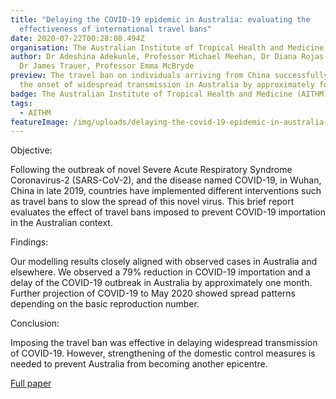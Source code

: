 ```yaml
---
title: "Delaying the COVID-19 epidemic in Australia: evaluating the
  effectiveness of international travel bans"
date: 2020-07-22T00:28:08.494Z
organisation: The Australian Institute of Tropical Health and Medicine (AITHM)
author: Dr Adeshina Adekunle, Professor Michael Meehan, Dr Diana Rojas-Alvarez,
  Dr James Trauer, Professor Emma McBryde
preview: The travel ban on individuals arriving from China successfully delayed
  the onset of widespread transmission in Australia by approximately four weeks
badge: The Australian Institute of Tropical Health and Medicine (AITHM)
tags:
  - AITHM
featureImage: /img/uploads/delaying-the-covid-19-epidemic-in-australia-evaluating-the-effectiveness-of-international-travel-bans.jpeg
---
```

Objective: 


Following the outbreak of novel Severe Acute Respiratory Syndrome Coronavirus-2 (SARS-CoV-2), and the disease named COVID-19, in Wuhan, China in late 2019, countries have implemented different interventions such as travel bans to slow the spread of this novel virus. This brief report evaluates the effect of travel bans imposed to prevent COVID-19 importation in the Australian context.


Findings:


Our modelling results closely aligned with observed cases in Australia and elsewhere. We observed a 79% reduction in COVID-19 importation and a delay of the COVID-19 outbreak in Australia by approximately one month. Further projection of COVID-19 to May 2020 showed spread patterns depending on the basic reproduction number.


Conclusion: 


Imposing the travel ban was effective in delaying widespread transmission of COVID-19. However, strengthening of the domestic control measures is needed to prevent Australia from becoming another epicentre.

[Full paper](https://onlinelibrary.wiley.com/doi/full/10.1111/1753-6405.13016)